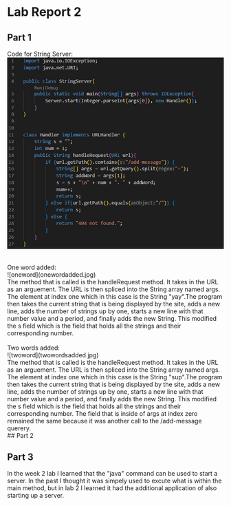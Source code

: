 # Lab Report 2

## Part 1
Code for String Server:
<br>
![code](Code.jpg)
<br>


<br>
One word added:
<br>
![oneword](onewordadded.jpg)
<br>
The method that is called is the handleRequest method. It takes in the URL as an arguement. The URL is then spliced into the String array named args. The element at index one which in this case is the String "yay".The program then takes the current string that is being displayed by the site, adds a new line, adds the number of strings up by one, starts a new line with that number value and a period, and finally adds the new String. This modified the s field which is the field that holds all the strings and their corresponding number. 
<br>

<br>
Two words added:
<br>
![twoword](twowordsadded.jpg)
<br>
The method that is called is the handleRequest method. It takes in the URL as an arguement. The URL is then spliced into the String array named args. The element at index one which in this case is the String "sup".The program then takes the current string that is being displayed by the site, adds a new line, adds the number of strings up by one, starts a new line with that number value and a period, and finally adds the new String. This modified the s field which is the field that holds all the strings and their corresponding number. The field that is inside of args at index zero remained the same because it was another call to the /add-message querery. 

<br>
## Part 2



## Part 3
In the week 2 lab I learned that the "java" command can be used to start a server. In the past I thought it was simpely used to excute what is within the main method, but in lab 2 I learned it had the additional application of also starting up a server.

